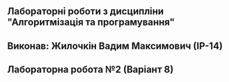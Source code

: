 ## Лабораторні роботи з дисципліни "Алгоритмізація та програмування"
## Виконав: Жилочкін Вадим Максимович (ІР-14)
## Лабораторна робота №2 (Варіант 8)
